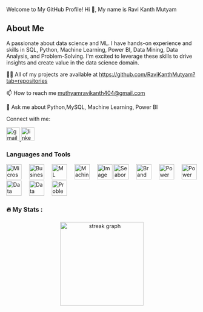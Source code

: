 Welcome to My GitHub Profile! Hi 👋, My name is Ravi Kanth Mutyam

## About Me

A passionate about data science and ML. I have hands-on experience and skills in SQL, Python, Machine Learning, Power BI, Data Mining, Data Analysis, and Problem-Solving. I'm excited to leverage these skills to drive insights and create value in the data science domain.

👨‍💻 All of my projects are available at https://github.com/RaviKanthMutyam?tab=repositories

📫 How to reach me muthyamravikanth404@gmail.com

💬 Ask me about Python,MySQL, Machine Learning, Power BI


Connect with me:

<a href="mailto:muthyamravikanth404@gmail.com">
  <img src="https://img.shields.io/static/v1?message=Gmail&logo=gmail&label=&color=D14836&logoColor=white&labelColor=&style=for-the-badge" height="35" alt="gmail logo" />
</a>

<a href="https://www.linkedin.com/in/ravi-kanth-mutyam-967b2325a/" target="_blank">
  <img src="https://img.shields.io/static/v1?message=LinkedIn&logo=linkedin&label=&color=0077B5&logoColor=white&labelColor=&style=for-the-badge" height="35" alt="linkedin logo" />
</a>

### Languages and Tools

<div align="left">
  <img src="https://ellarr.com/wp-content/uploads/2017/03/Microsoft-Business-Intelligence-Training-Courses.gif" height="40" alt="Microsoft BI Training" />
  <img width="12" />
  <img src="https://camo.githubusercontent.com/c98b8f23f80a4da7efea84e8f5dc8d1404d8f9311aa0898507c1b55a1d903632/68747470733a2f2f6d69726f2e6d656469756d2e636f6d2f76322f726573697a653a6669743a313430302f312a466362384e547154426a376b434f4e6e6d46357767512e676966" height="40" alt="Business Intelligence" />
  <img width="12" />
  <img src="https://encrypted-tbn0.gstatic.com/images?q=tbn:ANd9GcRTQSNN2dKI55WeVMpyZUY-n5aa70wKJS4eUg&s" height="40" alt="ML Image" />
  <img width="12" />
  <img src="https://images.squarespace-cdn.com/content/v1/5feb53185d3dab691b47361b/1609930695668-M1QO5MPWD4KC6KR0B7XA/4c381-header-ml-3.gif" height="40" alt="Machine Learning" />
  <img width="12" />
  <img src="https://encrypted-tbn0.gstatic.com/images?q=tbn:ANd9GcQ_IsXMTUN_T52cx7rtRLKau0sMkhpQPfzlqA&s" height="40" alt="Image" />
  <img src="https://assets.holoviews.org/panel/thumbnails/gallery/styles/seaborn-styles.gif" height="40" alt="Seaborn Styles" />
  <img width="12" />
  <img src="https://asset.brandfetch.io/idbyoKq4tZ/id0B3_53hD.png" height="40" alt="Brand Fetch" />
  <img width="12" />
  <img src="https://fiverr-res.cloudinary.com/images/t_main1,q_auto,f_auto,q_auto,f_auto/gigs/298815167/original/ad2c4196ff7a681c4548ad25ac2890921011d400/create-valuable-and-impressive-reports-with-power-bi.png" height="40" alt="Power BI" />
  <img width="12" />
  <img src="https://user-images.githubusercontent.com/50221806/86498201-a8bd8680-bd39-11ea-9d08-66b610a8dc01.png" height="40" alt="Power BI Chart" />
  <img src="https://lavalamplab.b-cdn.net/wp-content/uploads/2024/05/data-mining.gif" height="40" alt="Data Mining" />
  <img width="12" />
  <img src="https://media.licdn.com/dms/image/D4E12AQF7RKVvozyLtg/article-cover_image-shrink_600_2000/0/1665494659870?e=2147483647&v=beta&t=rn_4rvDOuUwWD7Qb0_wZczta12SlSO-5izcoSVahvsw" height="40" alt="Data Science" />
  <img width="12" />
  <img src="https://cdnl.iconscout.com/lottie/premium/thumb/problem-solving-5610027-4678462.gif" height="40" alt="Problem Solving" />
</div>


<h3 align="left">🔥   My Stats :</h3>

###

<div align="center">
  <img src="https://streak-stats.demolab.com?user=maurodesouza&locale=en&mode=daily&theme=dark&hide_border=false&border_radius=5&order=3" height="220" alt="streak graph"  />
</div>

###
